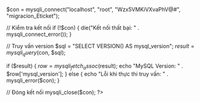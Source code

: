 $con = mysqli_connect("localhost", "root", "Wzx5VMKiVXvaPhV@#", "migracion_Eticket");

// Kiểm tra kết nối
if (!$con) {
    die("Kết nối thất bại: " . mysqli_connect_error());
}

// Truy vấn version
$sql = "SELECT VERSION() AS mysql_version";
$result = mysqli_query($con, $sql);

if ($result) {
    $row = mysqli_fetch_assoc($result);
    echo "MySQL Version: " . $row['mysql_version'];
} else {
    echo "Lỗi khi thực thi truy vấn: " . mysqli_error($con);
}

// Đóng kết nối
mysqli_close($con);
?>
